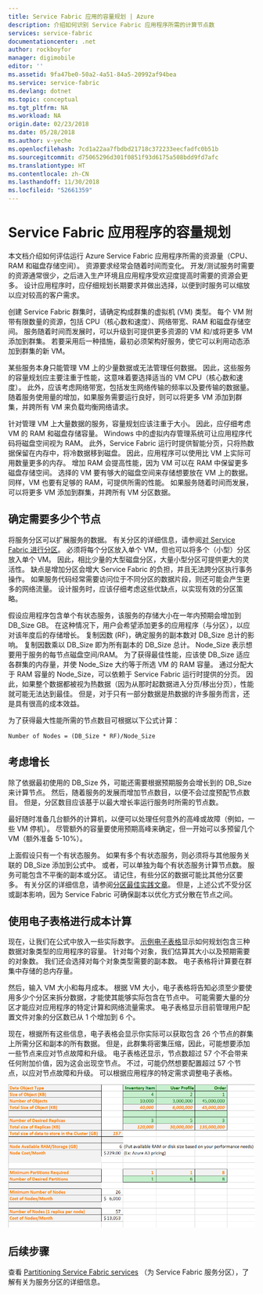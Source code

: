 ```yaml
---
title: Service Fabric 应用的容量规划 | Azure
description: 介绍如何识别 Service Fabric 应用程序所需的计算节点数
services: service-fabric
documentationcenter: .net
author: rockboyfor
manager: digimobile
editor: ''
ms.assetid: 9fa47be0-50a2-4a51-84a5-20992af94bea
ms.service: service-fabric
ms.devlang: dotnet
ms.topic: conceptual
ms.tgt_pltfrm: NA
ms.workload: NA
origin.date: 02/23/2018
ms.date: 05/28/2018
ms.author: v-yeche
ms.openlocfilehash: 7cd1a22aa7fbdbd21718c372233eecfadfc0b51b
ms.sourcegitcommit: d75065296d301f0851f93d6175a508bdd9fd7afc
ms.translationtype: HT
ms.contentlocale: zh-CN
ms.lasthandoff: 11/30/2018
ms.locfileid: "52661359"
---
```

# <a name="capacity-planning-for-service-fabric-applications"></a>Service Fabric 应用程序的容量规划
本文档介绍如何评估运行 Azure Service Fabric 应用程序所需的资源量（CPU、RAM 和磁盘存储空间）。 资源要求经常会随着时间而变化。 开发/测试服务时需要的资源通常很少，之后进入生产环境且应用程序受欢迎度提高时需要的资源会更多。 设计应用程序时，应仔细规划长期要求并做出选择，以便到时服务可以缩放以应对较高的客户需求。

 创建 Service Fabric 群集时，请确定构成群集的虚拟机 (VM) 类型。 每个 VM 附带有限数量的资源，包括 CPU（核心数和速度）、网络带宽、RAM 和磁盘存储空间。 服务随着时间而发展时，可以升级到可提供更多资源的 VM 和/或将更多 VM 添加到群集。 若要采用后一种措施，最初必须架构好服务，使它可以利用动态添加到群集的新 VM。

某些服务本身只能管理 VM 上的少量数据或无法管理任何数据。 因此，这些服务的容量规划应主要注重于性能，这意味着要选择适当的 VM CPU（核心数和速度）。 此外，应该考虑网络带宽，包括发生网络传输的频率以及要传输的数据量。 随着服务使用量的增加，如果服务需要运行良好，则可以将更多 VM 添加到群集，并跨所有 VM 来负载均衡网络请求。

针对管理 VM 上大量数据的服务，容量规划应该注重于大小。 因此，应仔细考虑 VM 的 RAM 和磁盘存储容量。 Windows 中的虚拟内存管理系统可让应用程序代码将磁盘空间视为 RAM。 此外，Service Fabric 运行时提供智能分页，只将热数据保留在内存中，将冷数据移到磁盘。 因此，应用程序可以使用比 VM 上实际可用数量更多的内存。 增加 RAM 会提高性能，因为 VM 可以在 RAM 中保留更多磁盘存储空间。 选择的 VM 要有够大的磁盘空间来存储想要放在 VM 上的数据。 同样，VM 也要有足够的 RAM，可提供所需的性能。 如果服务随着时间而发展，可以将更多 VM 添加到群集，并跨所有 VM 分区数据。

## <a name="determine-how-many-nodes-you-need"></a>确定需要多少个节点
将服务分区可以扩展服务的数据。 有关分区的详细信息，请参阅[对 Service Fabric 进行分区](service-fabric-concepts-partitioning.md)。 必须将每个分区放入单个 VM，但也可以将多个（小型）分区放入单个 VM。 因此，相比少量的大型磁盘分区，大量小型分区可提供更大的灵活性。 缺点是增加分区会增大 Service Fabric 的负担，并且无法跨分区执行事务操作。 如果服务代码经常需要访问位于不同分区的数据片段，则还可能会产生更多的网络流量。 设计服务时，应该仔细考虑这些优缺点，以实现有效的分区策略。

假设应用程序包含单个有状态服务，该服务的存储大小在一年内预期会增加到 DB_Size GB。 在这种情况下，用户会希望添加更多的应用程序（与分区），以应对该年度后的存储增长。  复制因数 (RF)，确定服务的副本数对 DB_Size 总计的影响。 复制因数乘以 DB_Size 即为所有副本的 DB_Size 总计。  Node_Size 表示想要用于服务的每节点磁盘空间/RAM。 为了获得最佳性能，应该使 DB_Size 适应各群集的内存量，并使 Node_Size 大约等于所选 VM 的 RAM 容量。 通过分配大于 RAM 容量的 Node_Size，可以依赖于 Service Fabric 运行时提供的分页。 因此，如果整个数据都被视为热数据（因为从那时起数据进入分页/移出分页），性能就可能无法达到最佳。 但是，对于只有一部分数据是热数据的许多服务而言，还是具有很高的成本效益。

为了获得最大性能所需的节点数目可根据以下公式计算：

```
Number of Nodes = (DB_Size * RF)/Node_Size

```

## <a name="account-for-growth"></a>考虑增长
除了依据最初使用的 DB_Size 外，可能还需要根据预期服务会增长到的 DB_Size 来计算节点。 然后，随着服务的发展而增加节点数目，以便不会过度预配节点数目。 但是，分区数目应该基于以最大增长率运行服务时所需的节点数。

最好随时准备几台额外的计算机，以便可以处理任何意外的高峰或故障（例如，一些 VM 停机）。  尽管额外的容量要使用预期高峰来确定，但一开始可以多预留几个 VM（额外准备 5-10%）。

上面假设只有一个有状态服务。 如果有多个有状态服务，则必须将与其他服务关联的 DB_Size 添加到公式中。 或者，可以单独为每个有状态服务计算节点数。  服务可能包含不平衡的副本或分区。 请记住，有些分区的数据可能比其他分区要多。 有关分区的详细信息，请参阅[分区最佳实践文章](service-fabric-concepts-partitioning.md)。 但是，上述公式不受分区或副本影响，因为 Service Fabric 可确保副本以优化方式分散在节点之间。

## <a name="use-a-spreadsheet-for-cost-calculation"></a>使用电子表格进行成本计算
现在，让我们在公式中放入一些实际数字。 [示例电子表格](https://servicefabricsdkstorage.blob.core.windows.net/publicrelease/SF%20VM%20Cost%20calculator-NEW.xlsx)显示如何规划包含三种数据对象类型的应用程序的容量。 针对每个对象，我们估算其大小以及预期需要的对象数。 我们还会选择对每个对象类型需要的副本数。 电子表格将计算要在群集中存储的总内存量。
<!-- The URL is correct https://servicefabricsdkstorage.blob.core.windows.net/publicrelease/ -->

然后，输入 VM 大小和每月成本。 根据 VM 大小，电子表格将告知必须至少要使用多少个分区来拆分数据，才能使其能够实际包含在节点中。 可能需要大量的分区才能应对应用程序的特定计算和网络流量需求。 电子表格显示目前管理用户配置文件对象的分区数已从 1 个增加到 6 个。

现在，根据所有这些信息，电子表格会显示你实际可以获取包含 26 个节点的群集上所需分区和副本的所有数据。 但是，此群集将密集压缩，因此，可能想要添加一些节点来应对节点故障和升级。 电子表格还显示，节点数超过 57 个不会带来任何附加价值，因为这会出现空节点。 不过，可能仍然想要配置超过 57 个节点，以应对节点故障和升级。 可以根据应用程序的特定需求调整电子表格。   

![用于成本计算的电子表格][Image1]

## <a name="next-steps"></a>后续步骤
查看 [Partitioning Service Fabric services][10] （为 Service Fabric 服务分区），了解有关为服务分区的详细信息。

<!--Image references-->
[Image1]: ./media/SF-Cost.png

<!--Link references--In actual articles, you only need a single period before the slash-->
[10]: service-fabric-concepts-partitioning.md

<!--Update_Description: update meta properties-->